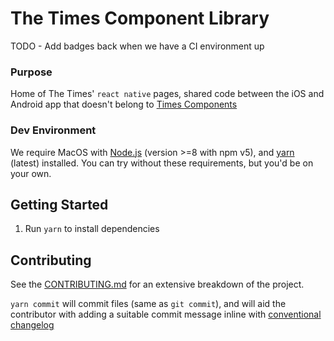 # The Times Component Library

TODO - Add badges back when we have a CI environment up

### Purpose

Home of The Times' `react native` pages, shared code between the iOS and Android app that doesn't belong to [Times Components](https://www.github.com/newsuk/times-components)

### Dev Environment

We require MacOS with [Node.js](https://nodejs.org) (version >=8 with npm v5), and [yarn](https://yarnpkg.com) (latest) installed.
You can try without these requirements, but you'd be on your own.

## Getting Started

1. Run `yarn` to install dependencies

## Contributing

See the [CONTRIBUTING.md](.github/CONTRIBUTING.md) for an extensive breakdown of
the project.

`yarn commit` will commit files (same as `git commit`), and will aid the
contributor with adding a suitable commit message inline with
[conventional changelog](https://github.com/commitizen/cz-cli)

